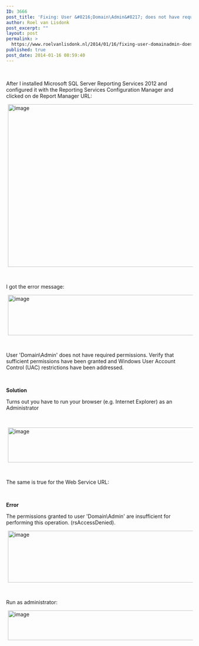 ```yaml
---
ID: 3666
post_title: 'Fixing: User &#8216;Domain\Admin&#8217; does not have required permissions. Verify that sufficient permissions have been granted and Windows User Account Control (UAC) restrictions have been addressed. On a Windows 8.1 machine with SQL Server 2012 installed.'
author: Roel van Lisdonk
post_excerpt: ""
layout: post
permalink: >
  https://www.roelvanlisdonk.nl/2014/01/16/fixing-user-domainadmin-does-not-have-required-permissions-verify-that-sufficient-permissions-have-been-granted-and-windows-user-account-control-uac-restrictions-have-been-addressed-on-a-wi/
published: true
post_date: 2014-01-16 08:59:40
---
```

<p>&#160;</p>  <p>After I installed Microsoft SQL Server Reporting Services 2012 and configured it with the Reporting Services Configuration Manager and clicked on de Report Manager URL:</p>  <p><a href="http://www.roelvanlisdonk.nl/wp-content/uploads/2014/01/image6.png" rel="lightbox"><img title="image" style="border-top: 0px; border-right: 0px; background-image: none; border-bottom: 0px; padding-top: 0px; padding-left: 0px; margin: 0px 5px; border-left: 0px; display: inline; padding-right: 0px" border="0" alt="image" src="http://www.roelvanlisdonk.nl/wp-content/uploads/2014/01/image_thumb6.png" width="580" height="443" /></a></p>  <p>&#160;</p>  <p>I got the error message:</p>  <p><a href="http://www.roelvanlisdonk.nl/wp-content/uploads/2014/01/image7.png" rel="lightbox"><img title="image" style="border-top: 0px; border-right: 0px; background-image: none; border-bottom: 0px; padding-top: 0px; padding-left: 0px; margin: 0px 5px; border-left: 0px; display: inline; padding-right: 0px" border="0" alt="image" src="http://www.roelvanlisdonk.nl/wp-content/uploads/2014/01/image_thumb7.png" width="580" height="110" /></a></p>  <p>&#160;</p>  <p>User 'Domain\Admin' does not have required permissions. Verify that sufficient permissions have been granted and Windows User Account Control (UAC) restrictions have been addressed.</p>  <p>&#160;</p>  <p><strong>Solution</strong></p>  <p>Turns out you have to run your browser (e.g. Internet Explorer) as an Administrator</p>  <p>&#160;</p>  <p><a href="http://www.roelvanlisdonk.nl/wp-content/uploads/2014/01/image8.png" rel="lightbox"><img title="image" style="border-top: 0px; border-right: 0px; background-image: none; border-bottom: 0px; padding-top: 0px; padding-left: 0px; margin: 0px 5px; border-left: 0px; display: inline; padding-right: 0px" border="0" alt="image" src="http://www.roelvanlisdonk.nl/wp-content/uploads/2014/01/image_thumb8.png" width="580" height="95" /></a></p>  <p>&#160;</p>  <p>The same is true for the Web Service URL:</p>  <p>&#160;</p>  <p><strong>Error</strong></p>  <p>The permissions granted to user 'Domain\Admin' are insufficient for performing this operation. (rsAccessDenied).</p>  <p><a href="http://www.roelvanlisdonk.nl/wp-content/uploads/2014/01/image9.png" rel="lightbox"><img title="image" style="border-top: 0px; border-right: 0px; background-image: none; border-bottom: 0px; padding-top: 0px; padding-left: 0px; margin: 0px 5px; border-left: 0px; display: inline; padding-right: 0px" border="0" alt="image" src="http://www.roelvanlisdonk.nl/wp-content/uploads/2014/01/image_thumb9.png" width="580" height="141" /></a></p>  <p>&#160;</p>  <p>Run as administrator:</p>  <p><a href="http://www.roelvanlisdonk.nl/wp-content/uploads/2014/01/image10.png" rel="lightbox"><img title="image" style="border-top: 0px; border-right: 0px; background-image: none; border-bottom: 0px; padding-top: 0px; padding-left: 0px; margin: 0px 5px; border-left: 0px; display: inline; padding-right: 0px" border="0" alt="image" src="http://www.roelvanlisdonk.nl/wp-content/uploads/2014/01/image_thumb10.png" width="580" height="81" /></a></p>